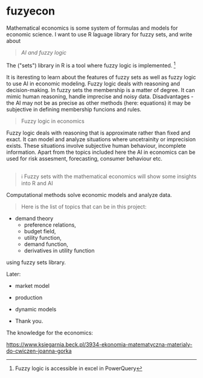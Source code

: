 # fuzyecon
Mathematical economics is some system of formulas and models for economic science.
I want to use R laguage library for fuzzy sets, and write about

> *AI and fuzzy logic*

The ("sets") library in R is a tool where fuzzy logic is implemented. [^1]

It is iteresting to learn about the features of fuzzy sets as well as fuzzy logic to use AI in economic modeling. Fuzzy logic deals with reasoning and decision-making. In fuzzy sets the membership is a matter of degree. It can mimic human reasoning, handle imprecise and noisy data. Disadvantages - the AI may not be as precise as other methods (here: equations) it may be subjective in defining membership funcions and rules.

> Fuzzy logic in economics

Fuzzy logic deals with reasoning that is approximate rather than fixed and exact. It can model and analyze situations where uncetrainity or imprecision exists. These situations involve subjective human behaviour, incomplete information. Apart from the topics included here the AI in economics can be used for risk assesment, forecasting, consumer behaviour etc.

## 

> ℹ️ Fuzzy sets with the mathematical economics will show some insights into R and AI

Computational methods solve economic models and analyze data. 

> Here is the list of topics that can be in this project:

* demand theory
  * preference relations, 
  * budget field,
  * utility function,
  * demand function,
  * derivatives in utility function 

using fuzzy sets library. 

Later:

* market model
* production 
* dynamic models

* Thank you.

The knowledge for the economics:

https://www.ksiegarnia.beck.pl/3934-ekonomia-matematyczna-materialy-do-cwiczen-joanna-gorka

[^1]: Fuzzy logic is accessible in excel in PowerQuery
